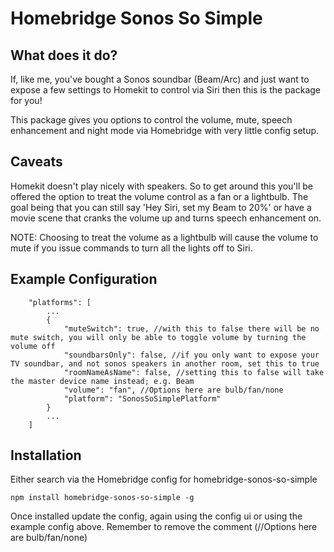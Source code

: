 # Homebridge Sonos So Simple

## What does it do?

If, like me, you've bought a Sonos soundbar (Beam/Arc) and just want to expose a few settings to Homekit to control via Siri then this is the package for you!

This package gives you options to control the volume, mute, speech enhancement and night mode via Homebridge with very little config setup.

## Caveats

Homekit doesn't play nicely with speakers. So to get around this you'll be offered the option to treat the volume control as a fan or a lightbulb. The goal being that you can still say 'Hey Siri, set my Beam to 20%' or have a movie scene that cranks the volume up and turns speech enhancement on.

NOTE: Choosing to treat the volume as a lightbulb will cause the volume to mute if you issue commands to turn all the lights off to Siri.

## Example Configuration

```
    "platforms": [
        ...
        {
            "muteSwitch": true, //with this to false there will be no mute switch, you will only be able to toggle volume by turning the volume off
            "soundbarsOnly": false, //if you only want to expose your TV soundbar, and not sonos speakers in another room, set this to true
            "roomNameAsName": false, //setting this to false will take the master device name instead; e.g. Beam
            "volume": "fan", //Options here are bulb/fan/none
            "platform": "SonosSoSimplePlatform"
        }
        ...
    ]
```

## Installation

Either search via the Homebridge config for homebridge-sonos-so-simple

```
npm install homebridge-sonos-so-simple -g
```

Once installed update the config, again using the config ui or using the example config above. Remember to remove the comment (//Options here are bulb/fan/none)
